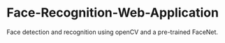 # Face-Recognition-Web-Application
Face detection and recognition using openCV and a pre-trained FaceNet.
